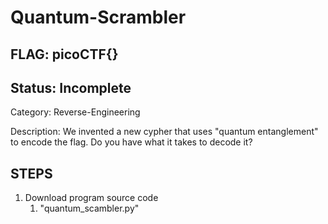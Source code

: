# Quantum-Scrambler

## FLAG: picoCTF{}

## Status: Incomplete

Category: Reverse-Engineering

Description: We invented a new cypher that uses "quantum entanglement" to encode the flag. Do you have what it takes to decode it?

## STEPS

1. Download program source code
   1. "quantum_scambler.py"